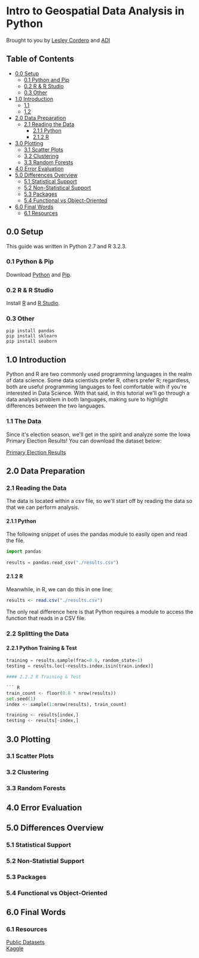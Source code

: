 Intro to Geospatial Data Analysis in Python 
==================

Brought to you by [Lesley Cordero](http://www.columbia.edu/~lc2958) and [ADI](https://adicu.com)

## Table of Contents

- [0.0 Setup](#00-setup)
    + [0.1 Python and Pip](#01-python-and-pip)
    + [0.2 R & R Studio](#02-r--r-studio)
    + [0.3 Other](#03-other)
- [1.0 Introduction](#10-introduction)
    + [1.1 ](#11-what-is-geospatial-data-analysis)
    + [1.2 ](#12-understanding-the-data)
- [2.0 Data Preparation](#20-data-preparation)
    + [2.1 Reading the Data](#21-reading-the-data)
        * [2.1.1 Python](#211-python)
        * [2.1.2 R](#212-r)
- [3.0 Plotting](#30-plotting)
    + [3.1 Scatter Plots](#31-scatter-plots)
    + [3.2 Clustering](#32-clustering)
    + [3.3 Random Forests](#33-random-forests)
- [4.0 Error Evaluation](#40-error-evaluation)
- [5.0 Differences Overview](#40-differences-overview)
    + [5.1 Statistical Support](#51-statistical-support)
    + [5.2 Non-Statistical Support](#52-non-statistical-support)
    + [5.3 Packages](#53-packages)
    + [5.4 Functional vs Object-Oriented](#54-functional-vs-object-oriented)
- [6.0 Final Words](#60-final-words)
    + [6.1 Resources](#61-resources)


## 0.0 Setup

This guide was written in Python 2.7 and R 3.2.3.

### 0.1 Python & Pip

Download [Python](https://www.python.org/downloads/) and [Pip](https://pip.pypa.io/en/stable/installing/).

### 0.2 R & R Studio

Install [R](https://www.r-project.org/) and [R Studio](https://www.rstudio.com/products/rstudio/download/).

### 0.3 Other

```
pip install pandas
pip install sklearn
pip install seaborn
```

## 1.0 Introduction

Python and R are two commonly used programming languages in the realm of data science. Some data scientists prefer R, others prefer R; regardless, both are useful programming languages to feel comfortable with if you're interested in Data Science. With that said, in this tutorial we'll go through a data analysis problem in both languages, making sure to highlight differences between the two languages. 

### 1.1 The Data 

Since it's election season, we'll get in the spirit and analyze some the Iowa Primary Election Results! You can download the dataset below:

[Primary Election Results]()

## 2.0 Data Preparation 

### 2.1 Reading the Data

The data is located within a csv file, so we'll start off by reading the data so that we can perform analysis.

#### 2.1.1 Python

The following snippet of uses the pandas module to easily open and read the file.

``` python
import pandas
    
results = pandas.read_csv("./results.csv")
```

#### 2.1.2 R 

Meanwhile, in R, we can do this in one line:

``` R
results <- read.csv("./results.csv")
```

The only real difference here is that Python requires a module to access the function that reads in a CSV file.

### 2.2 Splitting the Data

#### 2.2.1 Python Training & Test

``` python
training = results.sample(frac=0.8, random_state=1)
testing = results.loc[~results.index.isin(train.index)]

#### 2.2.2 R Training & Test

``` R
train_count <- floor(0.8 * nrow(results))
set.seed(1)
index <- sample(1:nrow(results), train_count)

training <- results[index,]
testing <- results[-index,]
```
## 3.0 Plotting

### 3.1 Scatter Plots

### 3.2 Clustering 

### 3.3 Random Forests

## 4.0 Error Evaluation

## 5.0 Differences Overview

### 5.1 Statistical Support

### 5.2 Non-Statistial Support

### 5.3 Packages

### 5.4 Functional vs Object-Oriented

## 6.0 Final Words

### 6.1 Resources

[Public Datasets](https://github.com/caesar0301/awesome-public-datasets) <br>
[Kaggle](https://www.kaggle.com/)

